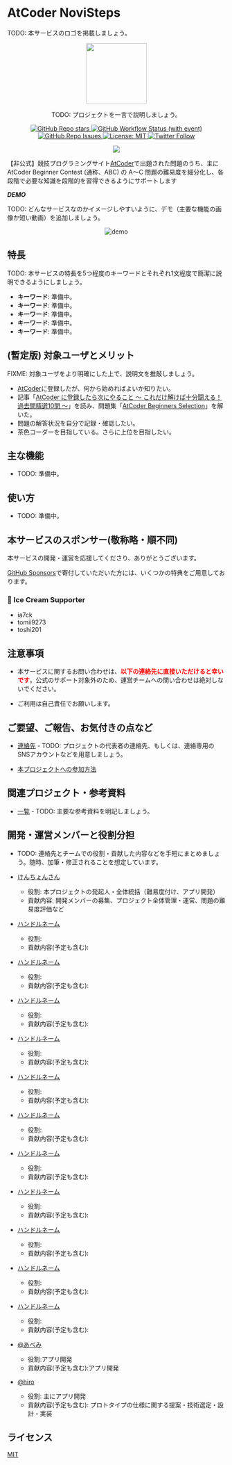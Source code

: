 # AtCoder NoviSteps

TODO: 本サービスのロゴを掲載しましょう。

<p align="center">
    <img width="140" src="https://user-images.githubusercontent.com/" />
  <p align="center">TODO: プロジェクトを一言で説明しましょう。</p>
</p>

<p align="center">
    <a href="https://github.com/KATO-Hiro/AtCoderNovisteps/stargazers">
        <img src="https://img.shields.io/github/stars/KATO-Hiro/AtCoderNovisteps?style=plastic" alt="GitHub Repo stars">
    </a>
    <a href="https://github.com/KATO-Hiro/AtCoderNovisteps/actions/workflows/ci.yml" target="_blank">
        <img src="https://img.shields.io/github/actions/workflow/status/KATO-Hiro/AtCoderNovisteps/ci.yml?branch=main&label=deployment&style=plastic" alt="GitHub Workflow Status (with event)">
    </a>
    <a href="https://github.com/KATO-Hiro/AtCoderNovisteps/issues">
        <img alt="GitHub Repo Issues" src="https://img.shields.io/github/issues/KATO-Hiro/AtCoderNovisteps?&style=plastic"/>
    </a>
    <a href="https://github.com/KATO-Hiro/AtCoderNovisteps/blob/main/LICENSE">
        <img src="https://img.shields.io/badge/license-MIT-brightgreen.svg?style=plastic" alt="License: MIT" />
    </a>
    <a href="https://twitter.com/x">
        <img src="https://img.shields.io/twitter/follow/x?style=social" alt="Twitter Follow" />
    </a>
</p>

<p align="center">
  <a href="https://github.com/sponsors/KATO-Hiro">
    <img src="https://img.shields.io/static/v1?label=Sponsor&message=%E2%9D%A4&logo=GitHub&color=ff69b4"/>
  </a>
</p>

【非公式】競技プログラミングサイト[AtCoder](https://atcoder.jp/)で出題された問題のうち、主にAtCoder Beginner Contest (通称、ABC) の A〜C 問題の難易度を細分化し、各段階で必要な知識を段階的を習得できるようにサポートします

**_DEMO_**

TODO: どんなサービスなのかイメージしやすいように、デモ（主要な機能の画像か短い動画）を追加しましょう。

<div align="center">

![demo](https://user-images.githubusercontent.com)

</div>

## 特長

TODO: 本サービスの特長を5つ程度のキーワードとそれぞれ1文程度で簡潔に説明できるようにしましょう。

- **キーワード**: 準備中。
- **キーワード**: 準備中。
- **キーワード**: 準備中。
- **キーワード**: 準備中。
- **キーワード**: 準備中。

## (暫定版) 対象ユーザとメリット

FIXME: 対象ユーザをより明確にした上で、説明文を推敲しましょう。

- [AtCoder](https://atcoder.jp/)に登録したが、何から始めればよいか知りたい。
- 記事「[AtCoder に登録したら次にやること ～ これだけ解けば十分闘える！過去問精選10問 ～](https://qiita.com/drken/items/fd4e5e3630d0f5859067)」を読み、問題集「[AtCoder Beginners Selection](https://atcoder.jp/contests/abs)」を解いた。
- 問題の解答状況を自分で記録・確認したい。
- 茶色コーダーを目指している。さらに上位を目指したい。

## 主な機能

- TODO: 準備中。

## 使い方

- TODO: 準備中。

## 本サービスのスポンサー(敬称略・順不同)

本サービスの開発・運営を応援してくださり、ありがとうございます。

[GitHub Sponsors](https://github.com/sponsors/KATO-Hiro)で寄付していただいた方には、いくつかの特典をご用意しております。

### 🍨 Ice Cream Supporter

- ia7ck
- tomii9273
- toshi201

## 注意事項

- 本サービスに関するお問い合わせは、<span style="color: red">**以下の連絡先に直接いただけると幸いです**</span>。公式のサポート対象外のため、運営チームへの問い合わせは絶対しないでください。

- ご利用は自己責任でお願いします。

## ご要望、ご報告、お気付きの点など

- [連絡先]() - TODO: プロジェクトの代表者の連絡先、もしくは、連絡専用のSNSアカウントなどを用意しましょう。

- [本プロジェクトへの参加方法](https://github.com/KATO-Hiro/AtCoderNovisteps/blob/main/CONTRIBUTING.md)

## 関連プロジェクト・参考資料

- [一覧]() - TODO: 主要な参考資料を明記しましょう。

## 開発・運営メンバーと役割分担

- TODO: 連絡先とチームでの役割・貢献した内容などを手短にまとめましょう。随時、加筆・修正されることを想定しています。

- [けんちょんさん](連絡先)
  - 役割: 本プロジェクトの発起人・全体統括（難易度付け、アプリ開発）
  - 貢献内容: 開発メンバーの募集、プロジェクト全体管理・運営、問題の難易度評価など
- [ハンドルネーム](連絡先)
  - 役割:
  - 貢献内容(予定も含む):
- [ハンドルネーム](連絡先)
  - 役割:
  - 貢献内容(予定も含む):
- [ハンドルネーム](連絡先)
  - 役割:
  - 貢献内容(予定も含む):
- [ハンドルネーム](連絡先)
  - 役割:
  - 貢献内容(予定も含む):
- [ハンドルネーム](連絡先)
  - 役割:
  - 貢献内容(予定も含む):
- [ハンドルネーム](連絡先)
  - 役割:
  - 貢献内容(予定も含む):
- [ハンドルネーム](連絡先)
  - 役割:
  - 貢献内容(予定も含む):
- [ハンドルネーム](連絡先)
  - 役割:
  - 貢献内容(予定も含む):
- [ハンドルネーム](連絡先)
  - 役割:
  - 貢献内容(予定も含む):
- [ハンドルネーム](連絡先)
  - 役割:
  - 貢献内容(予定も含む):
- [ハンドルネーム](連絡先)
  - 役割:
  - 貢献内容(予定も含む):
- [@あべみ](https://twitter.com/prettyhappycatty)
  - 役割:アプリ開発
  - 貢献内容(予定も含む):アプリ開発
- [@hiro](https://twitter.com/k_hiro1818)
  - 役割: 主にアプリ開発
  - 貢献内容(予定も含む): プロトタイプの仕様に関する提案・技術選定・設計・実装

## ライセンス

[MIT](https://github.com/KATO-Hiro/AtCoderNovisteps/blob/main/LICENSE)
